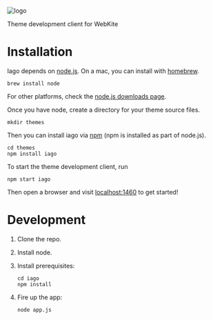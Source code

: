 ![logo](http://webkite-themes.github.io/iago-med.png "Iago Logo")

Theme development client for WebKite

# Installation

Iago depends on [node.js](http://nodejs.org/). On a mac, you can install with [homebrew](http://brew.sh/).

```
brew install node
```

For other platforms, check the [node.js downloads page](http://nodejs.org/download/).

Once you have node, create a directory for your theme source files.

```
mkdir themes
```

Then you can install iago via [npm](https://www.npmjs.org/) (npm is installed as part of node.js).

```
cd themes
npm install iago
```

To start the theme development client, run

```
npm start iago
```

Then open a browser and visit [localhost:1460](http://localhost:1460) to get started!

# Development

1.  Clone the repo.

2.  Install node.

3.  Install prerequisites:

        cd iago
        npm install

4.  Fire up the app:

        node app.js

